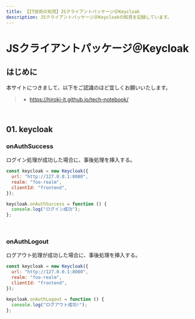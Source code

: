 ```yaml
---
title: 【IT技術の知見】JSクライアントパッケージ＠Keycloak
description: JSクライアントパッケージ＠Keycloakの知見を記録しています。
---
```


# JSクライアントパッケージ＠Keycloak

## はじめに

本サイトにつきまして、以下をご認識のほど宜しくお願いいたします。

> - https://hiroki-it.github.io/tech-notebook/

<br>

## 01. keycloak

### onAuthSuccess

ログイン処理が成功した場合に、事後処理を挿入する。

```javascript
const keycloak = new Keycloak({
  url: "http://127.0.0.1:8080",
  realm: "foo-realm",
  clientId: "frontend",
});

keycloak.onAuthSuccess = function () {
  console.log("ログイン成功");
};
```

<br>

### onAuthLogout

ログアウト処理が成功した場合に、事後処理を挿入する。

```javascript
const keycloak = new Keycloak({
  url: "http://127.0.0.1:8080",
  realm: "foo-realm",
  clientId: "frontend",
});

keycloak.onAuthLogout = function () {
  console.log("ログアウト成功!");
};
```

<br>
